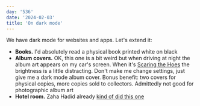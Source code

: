 ```yaml
---
day: '536'
date: '2024-02-03'
title: 'On dark mode'
---
```


We have dark mode for websites and apps. Let's extend it:

- **Books.** I'd absolutely read a physical book printed white on black
- **Album covers.** OK, this one is a bit weird but when driving at night the album art appears on my car's screen. When it's [Scaring the Hoes](https://en.wikipedia.org/wiki/Scaring_the_Hoes) the brightness is a little distracting. Don't make me change settings, just give me a dark mode album cover. Bonus benefit: two covers for physical copies, more copies sold to collectors. Admittedly not good for photographic album art
- **Hotel room.** Zaha Hadid already [kind of did this one](https://www.zaha-hadid.com/design/hotel-puerta-america/)
